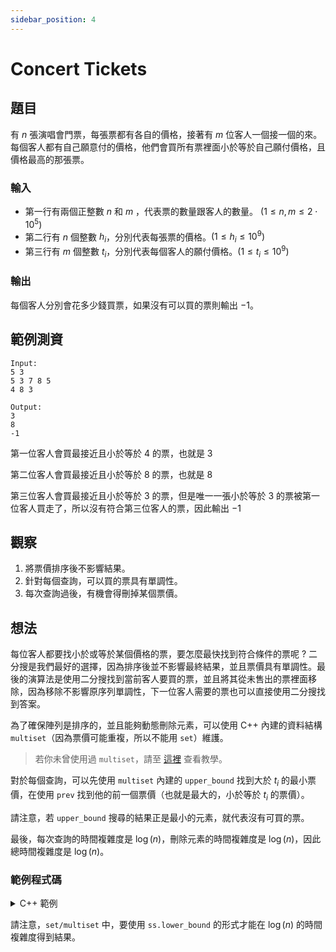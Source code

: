 ```yaml
---
sidebar_position: 4
---
```

Concert Tickets
===

題目
---
有 $n$ 張演唱會門票，每張票都有各自的價格，接著有 $m$ 位客人一個接一個的來。
每個客人都有自己願意付的價格，他們會買所有票裡面小於等於自己願付價格，且價格最高的那張票。

### 輸入
- 第一行有兩個正整數 $n$ 和 $m$ ，代表票的數量跟客人的數量。 $(1 \le n, m \le 2 \cdot 10^5)$
- 第二行有 $n$ 個整數 $h_i$，分別代表每張票的價格。$(1 \le h_i \le 10^9)$
- 第三行有 $m$ 個整數 $t_i$，分別代表每個客人的願付價格。$(1 \le t_i \le 10^9)$

### 輸出
每個客人分別會花多少錢買票，如果沒有可以買的票則輸出 $-1$。

範例測資
---
```
Input:
5 3
5 3 7 8 5
4 8 3

Output:
3
8
-1
```

第一位客人會買最接近且小於等於 $4$ 的票，也就是 $3$

第二位客人會買最接近且小於等於 $8$ 的票，也就是 $8$

第三位客人會買最接近且小於等於 $3$ 的票，但是唯一一張小於等於 $3$ 的票被第一位客人買走了，所以沒有符合第三位客人的票，因此輸出 $-1$

## 觀察
1. 將票價排序後不影響結果。
2. 針對每個查詢，可以買的票具有單調性。
3. 每次查詢過後，有機會得刪掉某個票價。

## 想法
每位客人都要找小於或等於某個價格的票，要怎麼最快找到符合條件的票呢 ? 二分搜是我們最好的選擇，因為排序後並不影響最終結果，並且票價具有單調性。最後的演算法是使用二分搜找到當前客人要買的票，並且將其從未售出的票裡面移除，因為移除不影響原序列單調性，下一位客人需要的票也可以直接使用二分搜找到答案。

為了確保陣列是排序的，並且能夠動態刪除元素，可以使用 C++ 內建的資料結構 `multiset`（因為票價可能重複，所以不能用 `set`）維護。

> 若你未曾使用過 `multiset`，請至 [這裡](https://yuihuang.com/cpp-stl-set/) 查看教學。

對於每個查詢，可以先使用 `multiset` 內建的 `upper_bound` 找到大於 $t_i$ 的最小票價，在使用 `prev` 找到他的前一個票價（也就是最大的，小於等於 $t_i$ 的票價）。

請注意，若 `upper_bound` 搜尋的結果正是最小的元素，就代表沒有可買的票。

最後，每次查詢的時間複雜度是 $\log(n)$，刪除元素的時間複雜度是 $\log(n)$，因此總時間複雜度是 $\log(n)$。

### 範例程式碼

<details>
<summary>C++ 範例</summary>

```cpp
#include <bits/stdc++.h>
using namespace std;

int n, q, a;
multiset<int> ss;

int main(){

    // input
    cin >> n >> q;
    for (int i=0 ; i<n ; i++){
        cin >> a;
        ss.insert(a);
    }

    // queries
    for (int i=0 ; i<q ; i++){
        cin >> a;
        auto it = ss.upper_bound(a);

        if (it==ss.begin()){
            cout << -1 << "\n";
        }else{
            cout << *prev(it) << "\n";
            ss.erase(prev(it));
        }
    }

    return 0;
}
```
</details>

請注意，`set/multiset` 中，要使用 `ss.lower_bound` 的形式才能在 $\log (n)$ 的時間複雜度得到結果。